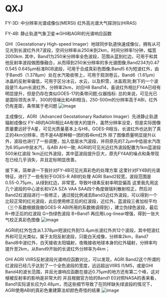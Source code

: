 # QXJ

FY-3D: 中分辨率光谱成像仪(MERSI)  红外高光谱大气探测仪(HIRAS)

FY-4B: 静止轨道气象卫星=>GHI和AGRI的光谱响应函数

GHI（Geostationary High-speed Imager）地球同步轨道快速成像仪，拥有从可见光到长波红外共7波段，空间分辨率从250米到2km，时间分辨率1分钟，幅宽2000km.
其中，Band1为250米分辨率全色波段，范围从蓝到红边，可用于和其他反射率波段做图像融合，从而得到250米分辨率的多光谱图像;Band234为0.47 0.545 0.645μm标准RGB波段，可用于合成真彩色图像;Band5 6为短波红外，由于Band5（1.378μm）处在水汽吸收带上，可用于观测卷云，Band6（1.61μm）冰晶的反射率偏低，可用于区分冰云，水云，以及积雪，冰盖观测;剩下的一个波段是11.4μm长波红外，分辨率2km，对应H8 Band14，虽说红外相比FY4A已经有明显提升，但是仍存在类似GOES-17的条带问题;仪器指标: 总的来说，可见光已是国际领先水平，300的信噪比和ABI相当，250-500m的分辨率高于ABI，红外仍有差距，条带属于老问题
![image](https://user-images.githubusercontent.com/58834973/176454513-da8456df-1c4b-43cd-8273-55f0d9408ba3.png)

主成像仪，AGRI（Advanced Geostationary Radiation Imager）先进静止轨道辐射成像仪
FY-4B的AGRI相比4A有很大的提升，虽然分辨率没变，但是实际图像质量要远好于A星，可见光质量基本上与H8，GOES-R相当，长波红外也达到了真正的4km分辨率，而不是4A那种糊一团的假4km红外
除了图像质量明显提升以外，波段也进行了一些调整，加入低层水汽波段，并将原先的7.2μm中低层水汽改为6.95μm中层水汽，与ABI AHI一致;
AGRI的可见光近红外波段配置为1km蓝波段 500米红波段 1km近红外波段，其中蓝波段提升巨大，原先FY4A的噪点和条带现在已经几乎消失，并且定标明显改善。

接下来，简单讲一下我针对FY-4B可见光真彩色的处理方案
这里针对FY4B的光谱特征，进行了一些有别于GOES-R ABI的处理
AGRI Band2较宽，波段范围是0.55-0.75μm，从绿到红边，非常宽，导致叶绿素反射率明显偏高
这里我先用这几个波段的中心波长和VZA SZA VAA SAA四个角度做瑞利散射校正，然后对Band2红波段进行一些修正，通过按比例减去Band3近红外波段，可以得到一个比较正常的红光波段，此后使用修正后的红波段，近红外，蓝波段三者加权平均（三个系数根据我做GOES-R ABI所用的系数微调得到），建立伪绿色波段，最后R=修正后的红波段 G=伪绿色波段 B=Band1
再应用Log-linear增强，得到一张大气校正真彩色图像
![image](https://user-images.githubusercontent.com/58834973/176455098-f41d5131-3d62-4474-89e0-ea089c9717c2.png)

AGRI的红外包含从1.378μm短波红外到13.4μm长波红外共12个波段，其中短波红外和可见光类似，属于太阳反射波段，只能白天成像，分辨率2km，Band7 Band8中波红外，白天接收太阳辐射，夜晚接收地球本身的红外辐射，分辨率均提升至2km，从Band9开始的长波红外分辨率为4km；

GHI AGRI VIIRS反射波段光谱响应函数对比，可以发现，AGRI Band2这个所谓的红波段已经几乎达到了一个全色波段的宽度，远远超出VIIRS I1/M5，或是GHI Band4的波长范围，并且光谱响应函数在接近0.75μm的地方还有第二个峰，这对植被反射率的影响是非常大的
并且根据官方给的Band1 E0对照NASA的表来看，Band1实际波长应为0.48μm，而这些细节导致了在同样缺失绿波段的情况下，AGRI使用ABI的真彩色重建算法却颜色奇怪的结果
![image](https://user-images.githubusercontent.com/58834973/176455448-6ad50ac1-86e9-431f-879b-0c2a812b7e76.png)


